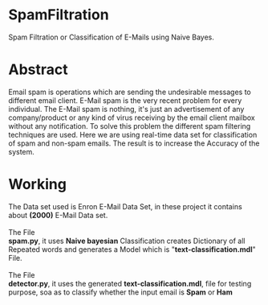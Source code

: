 # SpamFiltration
Spam Filtration or Classification of E-Mails using Naive Bayes.

# Abstract
Email spam is operations which are sending the undesirable messages to different email client. E-Mail spam is the very recent problem for every individual. The E-Mail spam is nothing, it's just an advertisement of any company/product or any kind of virus receiving by the email client mailbox without any notification. To solve this problem the different spam filtering techniques are used. Here we are using real-time data set for classification of spam and non-spam emails. The result is to increase the Accuracy of the system.

# Working
The Data set used is Enron E-Mail Data Set, in these project it contains about <b>(2000)</b> E-Mail Data set.<br><br>
The File <br><b>spam.py</b>, it uses <b>Naive bayesian</b> Classification creates Dictionary of all Repeated words and generates a Model which is "<b>text-classification.mdl</b>" File.
<br><br>
The File <br><b>detector.py</b>, it uses the generated <b>text-classification.mdl</b>, file for testing purpose, soa as to classify whether the input email is <b>Spam</b> or <b>Ham</b>